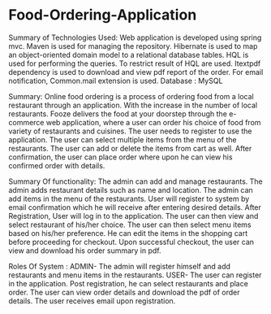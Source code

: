 # Food-Ordering-Application

Summary of Technologies Used:
Web application is developed using spring mvc. Maven is used for managing the repository. 
Hibernate is used to map an object-oriented domain model to a relational database tables. 
HQL is used for performing the queries. To restrict result of HQL are used. 
Itextpdf dependency is used to download and view pdf report of the order. 
For email notification, Common.mail extension is used.
Database : MySQL

Summary:
Online food ordering is a process of ordering food from a local restaurant through an application. With the increase in the number of local restaurants. Fooze delivers the food at your doorstep through the e-commerce web application, where a user can order his choice of food from variety of restaurants and cuisines. The user needs to register to use the application. The user can select multiple items from the menu of the restaurants. The user can add or delete the items from cart as well. After confirmation, the user can place order where upon he can view his confirmed order with details.

Summary Of functionality:
The admin can add and manage restaurants. The admin adds restaurant details such as name and location. The admin can add items in the menu of the restaurants.
User will register to system by email confirmation which he will receive after entering desired details. After Registration, User will log in to the application.
The user can then view and select restaurant of his/her choice. The user can then select menu items based on his/her preference. He can edit the items in the shopping cart before proceeding for checkout.
Upon successful checkout, the user can view and download his order summary in pdf.

Roles Of System :
ADMIN- The admin will register himself and add restaurants and menu items in the restaurants.
USER- The user can register in the application. Post registration, he can select restaurants and place order. The user can view order details and download the pdf of order details. The user receives email upon registration.
